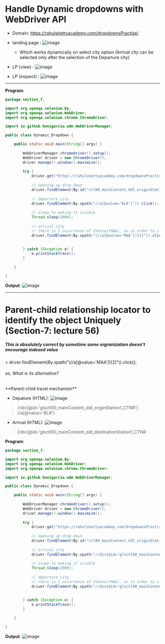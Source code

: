 # Handle Dynamic dropdowns with WebDriver API

- Domain: https://rahulshettyacademy.com/dropdownsPractise/ 
- landing page : ![image](https://github.com/user-attachments/assets/7a682c3e-9856-4049-b556-4bfebbbf6c68)
  - Which works dynamically on select city option (Arrival city can be selected only after the selection of the Departure city)

- LP (view) : ![image](https://github.com/user-attachments/assets/37216960-9162-4fcc-a1fc-347768b9ffb9)
- LP (inspect) : ![image](https://github.com/user-attachments/assets/d5b051de-6aba-414e-b9cf-172a0720bd68)

---

**Program**:

```java
package section_7;

import org.openqa.selenium.By;
import org.openqa.selenium.WebDriver;
import org.openqa.selenium.chrome.ChromeDriver;

import io.github.bonigarcia.wdm.WebDriverManager;

public class Dynamic_Dropdown {

	public static void main(String[] args) {
		
		WebDriverManager.chromedriver().setup();
		WebDriver driver = new ChromeDriver();
		driver.manage().window().maximize();
		
		try {
			driver.get("https://rahulshettyacademy.com/dropdownsPractise/");
			
			// opening up drop-down
			driver.findElement(By.id("ctl00_mainContent_ddl_originStation1_CTXT")).click();
			
			// departure city
			driver.findElement(By.xpath("//a[@value='BLR']")).click();
			
			// sleep to making it visible
			Thread.sleep(2000);
			
			// arrival city
			// there is 2 occurrence of Chennai(MAA), so in order to click 2nd written this way
			driver.findElement(By.xpath("(//a[@value='MAA'])[2]")).click();
			
			
		} catch (Exception e) {
			e.printStackTrace();
		}

	}

}
```

**Output**:
![image](https://github.com/user-attachments/assets/2532dd81-8b61-479e-86cc-75a4e58e3fd8)

---

# Parent-child relationship locator to identify the object Uniquely (Section-7: lecture 56)


<h5>This is absolutely correct by sometime some orgranization doesn't encourage indexed value</h5>
> driver.findElement(By.xpath("(//a[@value='MAA'])[2]")).click(); 

<h6>so, What is its alternative?</h6>
<p>**Parent-child travel mechanism**</p>

- Depature (HTML): ![image](https://github.com/user-attachments/assets/70aaf4d3-08db-4cd3-b448-1ec2ad29a62e)
> //div[@id='glsctl00_mainContent_ddl_originStation1_CTNR'] //a[@value='BLR']
 
- Arrival (HTML): ![image](https://github.com/user-attachments/assets/a5f2792b-f57a-4356-aaea-cefbb111efff)
> //div[@id='glsctl00_mainContent_ddl_destinationStation1_CTNR 

**Program**:
```java
package section_7;

import org.openqa.selenium.By;
import org.openqa.selenium.WebDriver;
import org.openqa.selenium.chrome.ChromeDriver;

import io.github.bonigarcia.wdm.WebDriverManager;

public class Dynamic_Dropdown {

	public static void main(String[] args) {
		
		WebDriverManager.chromedriver().setup();
		WebDriver driver = new ChromeDriver();
		driver.manage().window().maximize();
		
		try {
			driver.get("https://rahulshettyacademy.com/dropdownsPractise/");
			
			// opening up drop-down
			driver.findElement(By.id("ctl00_mainContent_ddl_originStation1_CTXT")).click();
			
			// arrival city
			driver.findElement(By.xpath("//div[@id='glsctl00_mainContent_ddl_originStation1_CTNR'] //a[@value='BLR']")).click();
			
			// sleep to making it visible
			Thread.sleep(2000);
			
			// departure city
			// there is 2 occurrence of Chennai(MAA), so in order to click 2nd written this way
			driver.findElement(By.xpath("//div[@id='glsctl00_mainContent_ddl_destinationStation1_CTNR'] //a[@value='MAA']")).click();
			
			
		} catch (Exception e) {
			e.printStackTrace();
		}

	}

}
```

**Output**:
![image](https://github.com/user-attachments/assets/4ac075d2-5d69-4696-9934-afb232734385)
